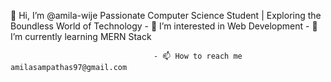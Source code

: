  👋 Hi, I’m @amila-wije
                                        Passionate Computer Science Student | Exploring the Boundless World of Technology
                                        - 👀 I’m interested in Web Development
                                      - 🌱 I’m currently learning MERN Stack
                                    
                                    - 📫 How to reach me amilasampathas97@gmail.com


<!---
amila-wije/amila-wije is a ✨ special ✨ repository because its `README.md` (this file) appears on your GitHub profile.
You can click the Preview link to take a look at your changes.
--->

